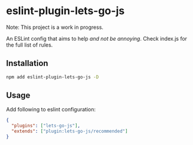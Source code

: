 # eslint-plugin-lets-go-js

Note: This project is a work in progress.

An ESLint config that aims to help *and not be annoying*. Check index.js for the full list of rules.

## Installation

```bash
npm add eslint-plugin-lets-go-js -D
```

## Usage

Add following to eslint configuration:

```json
{
  "plugins": ["lets-go-js"],
  "extends": ["plugin:lets-go-js/recommended"]
}
```